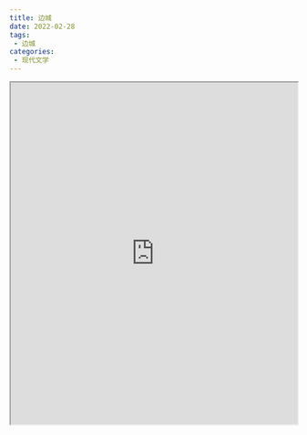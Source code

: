 ```yaml
---
title: 边城
date: 2022-02-28
tags:
 - 边城
categories:
 - 现代文学
---
```




<iframe src="https://study-doc.yourtools.icu/pdf/web/viewer.html?file=https://vkceyugu.cdn.bspapp.com/VKCEYUGU-e9075d72-0451-48df-afe1-d46932ae4554/cd4013b7-dc54-497b-b7f2-9b656cd334b3.pdf" width="100%" height="600px"></iframe>
